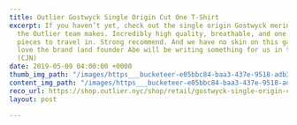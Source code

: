 ```yaml
---
title: Outlier Gostwyck Single Origin Cut One T-Shirt
excerpt: If you haven’t yet, check out the single origin Gostwyck merino t-shirt that
  the Outlier team makes. Incredibly high quality, breathable, and one of the best
  pieces to travel in. Strong recommend. And we have no skin on this game, we just
  love the brand (and founder Abe will be writing something for us in the near future).
  (CJN)
date: 2019-05-09 04:00:00 +0000
thumb_img_path: "/images/https___bucketeer-e05bbc84-baa3-437e-9518-adb32be77984.s3.amazonaws.com_public_images_9c81e343-299d-491e-998a-6f21c466e7df_880x704-1.jpg"
content_img_path: "/images/https___bucketeer-e05bbc84-baa3-437e-9518-adb32be77984.s3.amazonaws.com_public_images_9c81e343-299d-491e-998a-6f21c466e7df_880x704.jpg"
reco_url: https://shop.outlier.nyc/shop/retail/gostwyck-single-origin-cut-one-tshirt.html
layout: post

---
```

